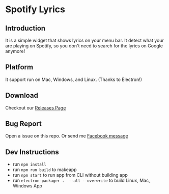 # Spotify Lyrics

## Introduction

It is a simple widget that shows lyrics on your menu bar. It detect what your are playing on Spotify, so you don't need to search for the lyrics on Google anymore!

## Platform

It support run on Mac, Windows, and Linux. (Thanks to Electron!)

## Download

Checkout our [Releases Page](https://github.com/kevchentw/SpotifyLyrics/releases)

## Bug Report
Open a issue on this repo.
Or send me [Facebook message](https://www.facebook.com/kevchentw)

## Dev Instructions

- run `npm install`
- run `npm run build` to makeapp
- run `npm start` to run app from CLI without building app
- run `electron-packager .  --all --overwrite` to build Linux, Mac, Windows App
